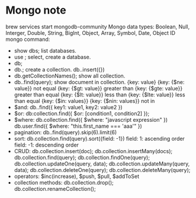 # Mongo note

brew services start mongodb-community
Mongo data types: Boolean, Null, Interger, Double, String, BigInt, Object, Array, Symbol, Date, Object ID
mongo command:
  - show dbs; list databases.
  - use <db-name>; select, create a database.
  - db;
  - db.<collection>; create a collection.
	db.<collection>.insert({})
  - db.getCollectionNames(); show all collection.
  - db.<collection name>.find(query); show document in collection.
	{key: value}
	{key: {$ne: value}} not equal
	{key: {$gt: value}} greater than
	{key: {$gte: value}} greater than equal
	{key: {$lt: value}} less than
	{key: {$lte: value}} less than equal
	{key: {$in: values}} 
	{key: {$nin: values}} not in
  - $and: 
	db.<collection>.find({
	  key1: value1,
	  key2: value2
	})
   -  $or:
	db:collection.find({
	  $or: [condition1, condition2]
	});
  - $where: 
	db.collection.find({ $where: "javascript expression" })
	db.user.find({ $where: "this.first_name === 'aaa'" })
  - pagination:
	db.<collection name>.find(query).skip(6).limit(6)
  - sort: 
	db.collection.find(query).sort({field: -1})
	field: 1: ascending order
	field: -1: descending order
  - CRUD: 
	db.collection.insert(doc);
	db.collection.insertMany(docs);
	db.collection.find(query);
	db.collection.findOne(query);
	db.collection.updateOne(query, data);
	db.collection.updateMany(query, data);
	db.collection.deleteOne(query);
	db.collection.deleteMany(query);
  - operators: $inc(increase), $push, $pull, $addToSet
  - collection methods: 
	db.collection.drop();
	db.collection.renameCollection(<new name>);
